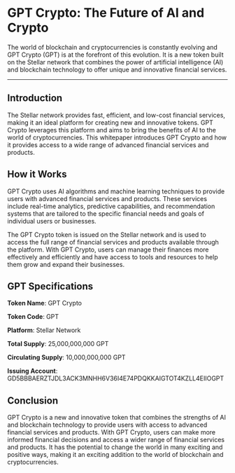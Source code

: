 # GPT Crypto: The Future of AI and Crypto

The world of blockchain and cryptocurrencies is constantly evolving and GPT Crypto (GPT) is at the forefront of this evolution. It is a new token built on the Stellar network that combines the power of artificial intelligence (AI) and blockchain technology to offer unique and innovative financial services.

--------------------------
## Introduction

The Stellar network provides fast, efficient, and low-cost financial services, making it an ideal platform for creating new and innovative tokens. GPT Crypto leverages this platform and aims to bring the benefits of AI to the world of cryptocurrencies. This whitepaper introduces GPT Crypto and how it provides access to a wide range of advanced financial services and products.

## How it Works

GPT Crypto uses AI algorithms and machine learning techniques to provide users with advanced financial services and products. These services include real-time analytics, predictive capabilities, and recommendation systems that are tailored to the specific financial needs and goals of individual users or businesses.

The GPT Crypto token is issued on the Stellar network and is used to access the full range of financial services and products available through the platform. With GPT Crypto, users can manage their finances more effectively and efficiently and have access to tools and resources to help them grow and expand their businesses.

## GPT Specifications

**Token Name**: GPT Crypto

**Token Code**: GPT

**Platform**: Stellar Network

**Total Supply**: 25,000,000,000 GPT

**Circulating Supply**: 10,000,000,000 GPT

**Issuing Account**: GD5BBBAERZTJDL3ACK3MNHH6V36I4E74PDQKKAIGTOT4KZLL4EIIOGPT

## Conclusion

GPT Crypto is a new and innovative token that combines the strengths of AI and blockchain technology to provide users with access to advanced financial services and products. With GPT Crypto, users can make more informed financial decisions and access a wider range of financial services and products. It has the potential to change the world in many exciting and positive ways, making it an exciting addition to the world of blockchain and cryptocurrencies.
